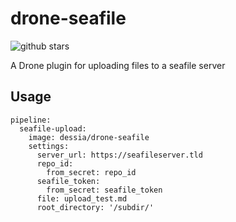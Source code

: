 # drone-seafile

![github stars](https://img.shields.io/github/stars/Dessia-tech/drone-seafile.svg?style=social)

A Drone plugin for uploading files to a seafile server


## Usage

```
pipeline:
  seafile-upload:
    image: dessia/drone-seafile
    settings:
      server_url: https://seafileserver.tld
      repo_id: 
        from_secret: repo_id
      seafile_token:
        from_secret: seafile_token
      file: upload_test.md
      root_directory: '/subdir/'

```
